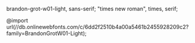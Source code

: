 brandon-grot-w01-light, sans-serif;
"times new roman", times, serif;

<link href="//db.onlinewebfonts.com/c/6dd2f2510b4a00a5461b2455928209c2?family=BrandonGrotW01-Light" rel="stylesheet" type="text/css"/>

@import url(//db.onlinewebfonts.com/c/6dd2f2510b4a00a5461b2455928209c2?family=BrandonGrotW01-Light);
